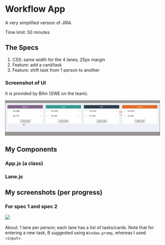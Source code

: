 # Workflow App

A very simplified version of JIRA.

Time limit: 50 minutes

## The Specs

1. CSS: same width for the 4 lanes; 25px margin
2. Feature: add a card/task
3. Feature: shift task from 1 person to another

### Screenshot of UI

It is provided by Bihn (SWE on the team).

![Screenshot](./screenshot-ui-specs.png)

## My Components

### App.js (a class)

### Lane.js

## My screenshots (per progress)

### For spec 1 and spec 2

![](./screenshot-1)

About: 1 lane per person; each lane has a list of tasks/cards.
Note that for entering a new task, B suggested using `Window.promp`, whereas I used `<input>`.
